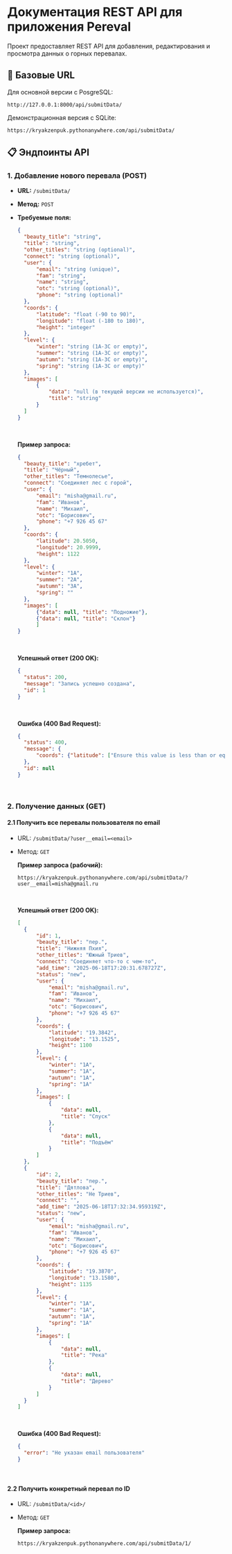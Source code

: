 # Документация REST API для приложения Pereval

Проект предоставляет REST API для добавления, редактирования и просмотра данных о горных перевалах.

## 🔗 Базовые URL
Для основной версии с PosgreSQL:
```url
http://127.0.0.1:8000/api/submitData/
```
Демонстрационная версия с SQLite:
```url
https://kryakzenpuk.pythonanywhere.com/api/submitData/
```

## 📋 Эндпоинты API
### 1.  Добавление нового перевала (POST)
- **URL:** `/submitData/`
- **Метод:** `POST`
- **Требуемые поля:**
  
  ```json
  {    
    "beauty_title": "string",   
    "title": "string",
    "other_titles": "string (optional)",
    "connect": "string (optional)",
    "user": {
        "email": "string (unique)",
        "fam": "string",
        "name": "string",
        "otc": "string (optional)",
        "phone": "string (optional)"
    },
    "coords": {
        "latitude": "float (-90 to 90)",
        "longitude": "float (-180 to 180)",
        "height": "integer"
    },
    "level": {
        "winter": "string (1A-3C or empty)",
        "summer": "string (1A-3C or empty)",
        "autumn": "string (1A-3C or empty)",
        "spring": "string (1A-3C or empty)"
    },
    "images": [
        {
            "data": "null (в текущей версии не используется)",
            "title": "string"
        }
    ]
  }
  ```
  <br>
  
  **Пример запроса:**
  
  ```json
  {
    "beauty_title": "хребет",
    "title": "Чёрный",
    "other_titles": "Темнолесье",
    "connect": "Соединяет лес с горой",
    "user": {
        "email": "misha@gmail.ru",
        "fam": "Иванов",
        "name": "Михаил",
        "otc": "Борисович",
        "phone": "+7 926 45 67"
    },
    "coords": {
        "latitude": 20.5050,
        "longitude": 20.9999,
        "height": 1122
    },
    "level": {
        "winter": "1A",
        "summer": "2A",
        "autumn": "3A",
        "spring": ""
    },
    "images": [
        {"data": null, "title": "Подножие"},
        {"data": null, "title": "Склон"}
        ]
  }
  ```
  <br>
  
  **Успешный ответ (200 OK):**

  ```json
  {
    "status": 200,
    "message": "Запись успешно создана",
    "id": 1
  }
  ```
  <br>

  **Ошибка (400 Bad Request):**

  ```json
  {
    "status": 400,
    "message": {
        "coords": {"latitude": ["Ensure this value is less than or equal to 90."]}
    },
    "id": null
  }
  ```
  <br>

### 2. Получение данных (GET)

#### 2.1 Получить все перевалы пользователя по email
- URL: `/submitData/?user__email=<email>`
- Метод: `GET`

  **Пример запроса (рабочий):**
  ```url
  https://kryakzenpuk.pythonanywhere.com/api/submitData/?user__email=misha@gmail.ru
  ```
  <br>

  **Успешный ответ (200 OK):**
  ```json
  [
    {
        "id": 1,
        "beauty_title": "пер.",
        "title": "Нижняя Пхия",
        "other_titles": "Южный Триев",
        "connect": "Соединяет что-то с чем-то",
        "add_time": "2025-06-18T17:20:31.678727Z",
        "status": "new",
        "user": {
            "email": "misha@gmail.ru",
            "fam": "Иванов",
            "name": "Михаил",
            "otc": "Борисович",
            "phone": "+7 926 45 67"
        },
        "coords": {
            "latitude": "19.3842",
            "longitude": "13.1525",
            "height": 1100
        },
        "level": {
            "winter": "1A",
            "summer": "1A",
            "autumn": "1A",
            "spring": "1A"
        },
        "images": [
            {
                "data": null,
                "title": "Спуск"
            },
            {
                "data": null,
                "title": "Подъём"
            }
        ]
    },
    {
        "id": 2,
        "beauty_title": "пер.",
        "title": "Дятлова",
        "other_titles": "Не Триев",
        "connect": "",
        "add_time": "2025-06-18T17:32:34.959319Z",
        "status": "new",
        "user": {
            "email": "misha@gmail.ru",
            "fam": "Иванов",
            "name": "Михаил",
            "otc": "Борисович",
            "phone": "+7 926 45 67"
        },
        "coords": {
            "latitude": "19.3870",
            "longitude": "13.1580",
            "height": 1135
        },
        "level": {
            "winter": "1A",
            "summer": "1А",
            "autumn": "1А",
            "spring": "1A"
        },
        "images": [
            {
                "data": null,
                "title": "Река"
            },
            {
                "data": null,
                "title": "Дерево"
            }
        ]
    }
  ]
  ```
  <br>

  **Ошибка (400 Bad Request):**
  ```json
  {
    "error": "Не указан email пользователя"
  }
  ```
  <br> 
  
#### 2.2 Получить конкретный перевал по ID
- URL: `/submitData/<id>/`
- Метод: `GET`

  **Пример запроса:**
  ```url
  https://kryakzenpuk.pythonanywhere.com/api/submitData/1/
  ```
  <br>

  
  
